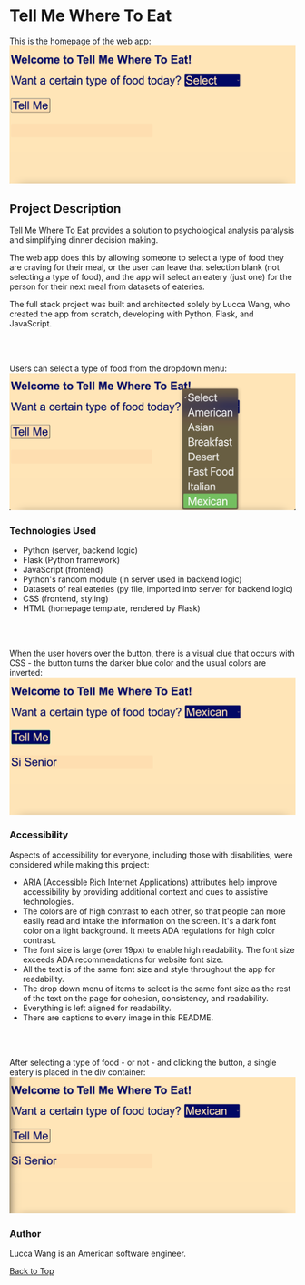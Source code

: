 <a name="top"></a>

# Tell Me Where To Eat

This is the homepage of the web app:
![Image of homepage: This is the homepage of the web app.](/static/images/readme_markdown/home2.png)

## Project Description 
Tell Me Where To Eat provides a solution to psychological analysis paralysis and simplifying dinner decision making. 

The web app does this by allowing someone to select a type of food they are craving for their meal, or the user can leave that selection blank (not selecting a type of food), and the app will select an eatery (just one) for the person for their next meal from datasets of eateries. 

The full stack project was built and architected solely by Lucca Wang, who created the app from scratch, developing with Python, Flask, and JavaScript.

<br><br>

Users can select a type of food from the dropdown menu:
![Image of homepage: Users can select a type of food from the dropdown menu.](/static/images/readme_markdown/dropdown2.png)

### Technologies Used  
* Python (server, backend logic)
* Flask (Python framework)
* JavaScript (frontend)
* Python's random module (in server used in backend logic) 
* Datasets of real eateries (py file, imported into server for backend logic)
* CSS (frontend, styling)
* HTML (homepage template, rendered by Flask)

<br><br>

When the user hovers over the button, there is a visual clue that occurs with CSS - the button turns the darker blue color and the usual colors are inverted:
![Image of homepage: When the user hovers over the button, there is a visual clue that occurs with CSS.](/static/images/readme_markdown/hover.png)

### Accessibility
Aspects of accessibility for everyone, including those with disabilities, were considered while making this project:
* ARIA (Accessible Rich Internet Applications) attributes help improve accessibility by providing additional context and cues to assistive technologies.
* The colors are of high contrast to each other, so that people can more easily read and intake the information on the screen. It's a dark font color on a light background. It meets ADA regulations for high color contrast. 
* The font size is large (over 19px) to enable high readability. The font size exceeds ADA recommendations for website font size.
* All the text is of the same font size and style throughout the app for readability. 
* The drop down menu of items to select is the same font size as the rest of the text on the page for cohesion, consistency, and readability. 
* Everything is left aligned for readability.
* There are captions to every image in this README. 

<br><br>

After selecting a type of food - or not - and clicking the button, a single eatery is placed in the div container:
![Image of homepage: After selecting a type and clicking the button, a single eatery is placed in the div placeholder.](/static/images/readme_markdown/active_reg_result.png)

### Author  
Lucca Wang is an American software engineer.


[Back to Top](#top)